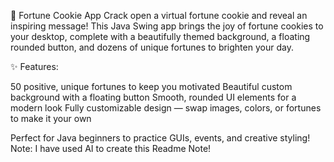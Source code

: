 🍪 Fortune Cookie App
Crack open a virtual fortune cookie and reveal an inspiring message! This Java Swing app brings the joy of fortune cookies to your desktop, complete with a beautifully themed background, a floating rounded button, and dozens of unique fortunes to brighten your day.

✨ Features:

50 positive, unique fortunes to keep you motivated
Beautiful custom background with a floating button
Smooth, rounded UI elements for a modern look
Fully customizable design — swap images, colors, or fortunes to make it your own

Perfect for Java beginners to practice GUIs, events, and creative styling!
Note: I have used AI to create this Readme Note!
